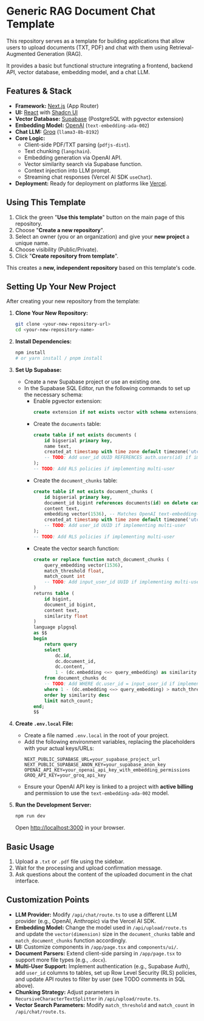 # Generic RAG Document Chat Template

This repository serves as a template for building applications that allow users to upload documents (TXT, PDF) and chat with them using Retrieval-Augmented Generation (RAG).

It provides a basic but functional structure integrating a frontend, backend API, vector database, embedding model, and a chat LLM.

## Features & Stack

- **Framework:** [Next.js](https://nextjs.org/) (App Router)
- **UI:** [React](https://react.dev/) with [Shadcn UI](https://ui.shadcn.com/)
- **Vector Database:** [Supabase](https://supabase.com/) (PostgreSQL with pgvector extension)
- **Embedding Model:** [OpenAI](https://openai.com/) (`text-embedding-ada-002`)
- **Chat LLM:** [Groq](https://groq.com/) (`llama3-8b-8192`)
- **Core Logic:**
  - Client-side PDF/TXT parsing (`pdfjs-dist`).
  - Text chunking (`langchain`).
  - Embedding generation via OpenAI API.
  - Vector similarity search via Supabase function.
  - Context injection into LLM prompt.
  - Streaming chat responses (Vercel AI SDK `useChat`).
- **Deployment:** Ready for deployment on platforms like [Vercel](https://vercel.com/).

## Using This Template

1.  Click the green "**Use this template**" button on the main page of this repository.
2.  Choose "**Create a new repository**".
3.  Select an owner (you or an organization) and give your **new project** a unique name.
4.  Choose visibility (Public/Private).
5.  Click "**Create repository from template**".

This creates a **new, independent repository** based on this template's code.

## Setting Up Your New Project

After creating your new repository from the template:

1.  **Clone Your New Repository:**

    ```bash
    git clone <your-new-repository-url>
    cd <your-new-repository-name>
    ```

2.  **Install Dependencies:**

    ```bash
    npm install
    # or yarn install / pnpm install
    ```

3.  **Set Up Supabase:**

    - Create a new Supabase project or use an existing one.
    - In the Supabase SQL Editor, run the following commands to set up the necessary schema:
      - Enable pgvector extension:
        ```sql
        create extension if not exists vector with schema extensions;
        ```
      - Create the `documents` table:
        ```sql
        create table if not exists documents (
            id bigserial primary key,
            name text,
            created_at timestamp with time zone default timezone('utc'::text, now()) not null
            -- TODO: Add user_id UUID REFERENCES auth.users(id) if implementing multi-user
        );
        -- TODO: Add RLS policies if implementing multi-user
        ```
      - Create the `document_chunks` table:
        ```sql
        create table if not exists document_chunks (
            id bigserial primary key,
            document_id bigint references documents(id) on delete cascade,
            content text,
            embedding vector(1536), -- Matches OpenAI text-embedding-ada-002
            created_at timestamp with time zone default timezone('utc'::text, now()) not null
            -- TODO: Add user_id UUID if implementing multi-user
        );
        -- TODO: Add RLS policies if implementing multi-user
        ```
      - Create the vector search function:
        ```sql
        create or replace function match_document_chunks (
            query_embedding vector(1536),
            match_threshold float,
            match_count int
            -- TODO: Add input_user_id UUID if implementing multi-user
        )
        returns table (
            id bigint,
            document_id bigint,
            content text,
            similarity float
        )
        language plpgsql
        as $$
        begin
            return query
            select
                dc.id,
                dc.document_id,
                dc.content,
                1 - (dc.embedding <=> query_embedding) as similarity
            from document_chunks dc
            -- TODO: Add WHERE dc.user_id = input_user_id if implementing multi-user
            where 1 - (dc.embedding <=> query_embedding) > match_threshold
            order by similarity desc
            limit match_count;
        end;
        $$
        ```

4.  **Create `.env.local` File:**

    - Create a file named `.env.local` in the root of your project.
    - Add the following environment variables, replacing the placeholders with your actual keys/URLs:
      ```dotenv
      NEXT_PUBLIC_SUPABASE_URL=your_supabase_project_url
      NEXT_PUBLIC_SUPABASE_ANON_KEY=your_supabase_anon_key
      OPENAI_API_KEY=your_openai_api_key_with_embedding_permissions
      GROQ_API_KEY=your_groq_api_key
      ```
    - Ensure your OpenAI API key is linked to a project with **active billing** and permission to use the `text-embedding-ada-002` model.

5.  **Run the Development Server:**
    ```bash
    npm run dev
    ```
    Open [http://localhost:3000](http://localhost:3000) in your browser.

## Basic Usage

1.  Upload a `.txt` or `.pdf` file using the sidebar.
2.  Wait for the processing and upload confirmation message.
3.  Ask questions about the content of the uploaded document in the chat interface.

## Customization Points

- **LLM Provider:** Modify `/api/chat/route.ts` to use a different LLM provider (e.g., OpenAI, Anthropic) via the Vercel AI SDK.
- **Embedding Model:** Change the model used in `/api/upload/route.ts` and update the `vector(dimension)` size in the `document_chunks` table and `match_document_chunks` function accordingly.
- **UI:** Customize components in `/app/page.tsx` and `components/ui/`.
- **Document Parsers:** Extend client-side parsing in `/app/page.tsx` to support more file types (e.g., `.docx`).
- **Multi-User Support:** Implement authentication (e.g., Supabase Auth), add `user_id` columns to tables, set up Row Level Security (RLS) policies, and update API routes to filter by user (see TODO comments in SQL above).
- **Chunking Strategy:** Adjust parameters in `RecursiveCharacterTextSplitter` in `/api/upload/route.ts`.
- **Vector Search Parameters:** Modify `match_threshold` and `match_count` in `/api/chat/route.ts`.
